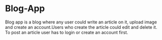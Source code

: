 # Blog-App
Blog app is a blog where any user could write an article on it, upload image and create an account.Users who create the article could edit and delete it.
To post an article user has to login or create an account first.
